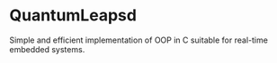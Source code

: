 # QuantumLeapsd
Simple and efficient implementation of OOP in C suitable for real-time embedded systems.
